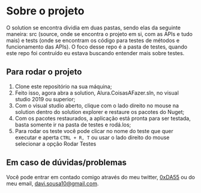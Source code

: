 # Sobre o projeto
O solution se encontra dividia em duas pastas, sendo elas da seguinte maneira: src (source, onde se encontra o projeto em si, com as APIs e tudo mais) e tests (onde se encontram os código para testes de métodos e funcionamento das APIs).
O foco desse repo é a pasta de testes, quando este repo foi contruído eu estava buscando entender mais sobre testes.

## Para rodar o projeto
1. Clone este repositório na sua máquina;  
1. Feito isso, agora abra a solution, Alura.CoisasAFazer.sln, no visual studio 2019 ou superior;  
1. Com o visual studio aberto, clique com o lado direito no mouse na solution dentro do solution explorer e restaure os pacotes do Nuget;  
1. Com os pacotes restaurados, a aplicação está pronta para ser testada, basta somente ir na pasta de testes e rodá.los;  
1. Para rodar os teste você pode clicar no nome do teste que quer executar e aperta `CTRL + R, T` ou usar o lado direito do mouse selecionar a opção Rodar Testes  


## Em caso de dúvidas/problemas
Você pode entrar em contado comigo através do meu twitter, [0xDA55](https://twitter.com/oxda55) ou do meu email, [davi.sousa10@gmail.com](mailto:davi.sousa10@gmail.com).
